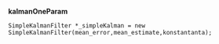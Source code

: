 **kalmanOneParam**

```SimpleKalmanFilter *_simpleKalman = new SimpleKalmanFilter(mean_error,mean_estimate,konstantanta);```

